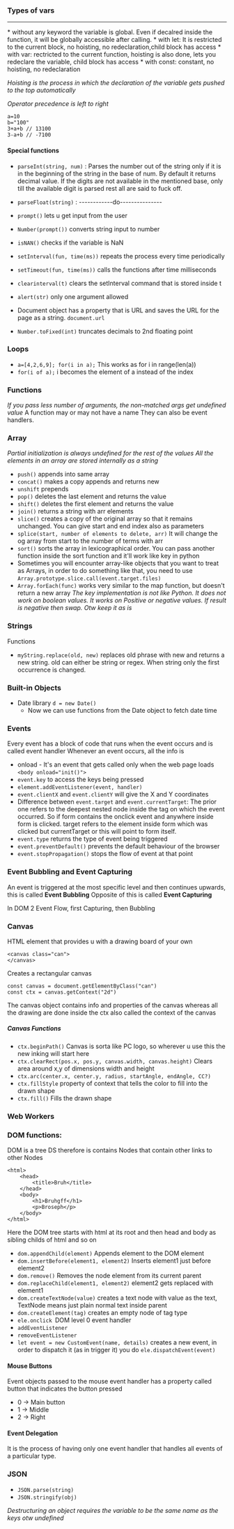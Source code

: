 ### Types of vars
<hr>
* without any keyword the variable is  global. Even if decalred inside the function, it will be globally accessible after calling.
* with let: It is restricted to the current block, no hoisting, no redeclaration,child block has access
* with var: rectricted to the current function, hoisting is also done, lets you redeclare the variable, child block has access
* with const: constant, no hoisting, no redeclaration

*Hoisting is the process in which the declaration of the variable gets pushed to the top automatically*

*Operator precedence is left to right*
```
a=10
b="100"
3+a+b // 13100
3-a+b // -7100
```

#### Special functions
* `parseInt(string, num)` : Parses the number out of the string only if it is in the beginning of the string in the base of num. By default it returns decimal value. If the digits are not available in the mentioned base, only till the available digit is parsed rest all are said to fuck off.
* `parseFloat(string)` : ------------do---------------
* `prompt()` lets u get input from the user
* `Number(prompt())` converts string input to number
* `isNAN()` checks if the variable is NaN
* `setInterval(fun, time(ms))` repeats the process every time periodically
* `setTimeout(fun, time(ms))` calls the functions after time milliseconds
* `clearinterval(t)` clears the setInterval command that is stored inside t
* `alert(str)` only one argument allowed
* Document object has a property that is URL and saves the URL for the page as a string. `document.url`

* `Number.toFixed(int)` truncates decimals to 2nd floating point

### Loops
* `a=[4,2,6,9]; for(i in a);` This works as for i in range(len(a))
* `for(i of a);` i becomes the element of a instead of the index


### Functions
*If you pass less number of arguments, the non-matched args get undefined value*
A function may or may not have a name
They can also be event handlers.

### Array
*Partial initialization is always undefined for the rest of the values*
*All the elements in an array are stored internally as a string*
* `push()` appends into same array
* `concat()` makes a copy appends and returns new 
* `unshift` prepends
* `pop()` deletes the last element and returns the value
* `shift()` deletes the first element and returns the value
* `join()` returns a string with arr elements
* `slice()` creates a copy of the original array so that it remains unchanged. You can give start and end index also as parameters
* `splice(start, number of elements to delete, arr)` It will change the og array from start to the number of terms with arr
* `sort()` sorts the array in lexicographical order. You can pass another function inside the sort function and it'll work like key in python
* Sometimes you will encounter array-like objects that you want to treat as Arrays, in order to do something like that, you need to use `Array.prototype.slice.call(event.target.files)`
* `Array.forEach(func)` works very similar to the map function, but doesn't return a new array
*The key implementation is not like Python. It does not work on boolean values. It works on Positive or negative values. If result is negative then swap. Otw keep it as is*


### Strings
Functions
* `myString.replace(old, new)` replaces old phrase with new and returns a new string. old can either be string or regex. When string only the first occurrence is changed.


### Built-in Objects
* Date library `d = new Date()`
	* Now we can use functions from the Date object to fetch date time

### Events
Every event has a block of code that runs when the event occurs and is called event handler
Whenever an event occurs, all the info is 
* onload - It's an event that gets called only when the web page loads `<body onload="init()">`
* `event.key` to access the keys being pressed
* `element.addEventListener(event, handler)`
* `event.clientX` and `event.clientY` will give the X and Y coordinates
* Difference between `event.target` and `event.currentTarget`: The prior one refers to the deepest nested node inside the tag on which the event occurred. So if form contains the onclick event and anywhere inside form is clicked. target refers to the element inside form which was clicked but currentTarget or this will point to form itself.
* `event.type` returns the type of event being triggered
* `event.preventDefault()` prevents the default behaviour of the browser
* `event.stopPropagation()` stops the flow of event at that point

### Event Bubbling and Event Capturing
An event is triggered at the most specific level and then continues upwards, this is called **Event Bubbling**
Opposite of this is called **Event Capturing**

In DOM 2 Event Flow, first Capturing, then Bubbling

### Canvas
HTML element that provides u with a drawing board of your own
```
<canvas class="can">
</canvas>
```
Creates a rectangular canvas
```
const canvas = document.getElementByClass("can")
const ctx = canvas.getContext("2d")
```
The canvas object contains info and properties of the canvas whereas all the drawing are done inside the ctx also called the context of the canvas

##### Canvas Functions
* `ctx.beginPath()` Canvas is sorta like PC logo, so wherever u use this the new inking will start here
* `ctx.clearRect(pos.x, pos.y, canvas.width, canvas.height)` Clears area around x,y of dimensions width and height
* `ctx.arc(center.x, center.y, radius, startAngle, endAngle, CC?)`
* `ctx.fillStyle` property of context that tells the color to fill into the drawn shape
* `ctx.fill()` Fills the drawn shape


### Web Workers


### DOM functions:
DOM is a tree DS therefore is contains Nodes that contain other links to other Nodes
```
<html>
	<head>
		<title>Bruh</title>
	</head>
	<body>
		<h1>Bruhgff</h1>
		<p>Broseph</p>
	</body>
</html>
```
Here the DOM tree starts with html at its root and then head and body as sibling childs of html and so on

* `dom.appendChild(element)` Appends element to the DOM element
* `dom.insertBefore(element1, element2)` Inserts element1 just before element2
* `dom.remove()` Removes the node element from its current parent
* `dom.replaceChild(element1, element2)` element2 gets replaced with element1
* `dom.createTextNode(value)` creates a text node with value as the text, TextNode means just plain normal text inside parent
* `dom.createElement(tag)` creates an empty node of tag type
* `ele.onclick `DOM level 0 event handler
* `addEventListener`
* `removeEventListener`
* `let event = new CustomEvent(name, details)` creates a new event, in order to dispatch it (as in trigger it) you do `ele.dispatchEvent(event)`


#### Mouse Buttons
Event objects passed to the mouse event handler has a property called button that indicates the button pressed
* 0 -> Main button
* 1 -> Middle
* 2 -> Right

#### Event Delegation
It is the process of having only one event handler that handles all events of a particular type.


### JSON
* `JSON.parse(string)`
* `JSON.stringify(obj)`

*Destructuring an object requires the variable to be the same name as the keys otw undefined*